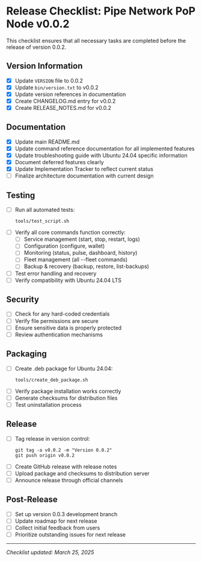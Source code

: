 # Release Checklist: Pipe Network PoP Node v0.0.2

This checklist ensures that all necessary tasks are completed before the release of version 0.0.2.

## Version Information

- [x] Update `VERSION` file to 0.0.2
- [x] Update `bin/version.txt` to v0.0.2
- [x] Update version references in documentation
- [x] Create CHANGELOG.md entry for v0.0.2
- [x] Create RELEASE_NOTES.md for v0.0.2

## Documentation

- [x] Update main README.md
- [x] Update command reference documentation for all implemented features
- [x] Update troubleshooting guide with Ubuntu 24.04 specific information
- [x] Document deferred features clearly
- [x] Update Implementation Tracker to reflect current status
- [ ] Finalize architecture documentation with current design

## Testing

- [ ] Run all automated tests:
  ```
  tools/test_script.sh
  ```
- [ ] Verify all core commands function correctly:
  - [ ] Service management (start, stop, restart, logs)
  - [ ] Configuration (configure, wallet)
  - [ ] Monitoring (status, pulse, dashboard, history)
  - [ ] Fleet management (all --fleet commands)
  - [ ] Backup & recovery (backup, restore, list-backups)
- [ ] Test error handling and recovery
- [ ] Verify compatibility with Ubuntu 24.04 LTS

## Security

- [ ] Check for any hard-coded credentials
- [ ] Verify file permissions are secure
- [ ] Ensure sensitive data is properly protected
- [ ] Review authentication mechanisms

## Packaging

- [ ] Create .deb package for Ubuntu 24.04:
  ```
  tools/create_deb_package.sh
  ```
- [ ] Verify package installation works correctly
- [ ] Generate checksums for distribution files
- [ ] Test uninstallation process

## Release

- [ ] Tag release in version control:
  ```
  git tag -a v0.0.2 -m "Version 0.0.2"
  git push origin v0.0.2
  ```
- [ ] Create GitHub release with release notes
- [ ] Upload package and checksums to distribution server
- [ ] Announce release through official channels

## Post-Release

- [ ] Set up version 0.0.3 development branch
- [ ] Update roadmap for next release
- [ ] Collect initial feedback from users
- [ ] Prioritize outstanding issues for next release

---

*Checklist updated: March 25, 2025* 